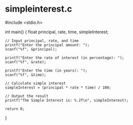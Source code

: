 # simpleinterest.c
#include <stdio.h>

int main() {
    float principal, rate, time, simpleInterest;

    // Input principal, rate, and time
    printf("Enter the principal amount: ");
    scanf("%f", &principal);
    
    printf("Enter the rate of interest (in percentage): ");
    scanf("%f", &rate);
    
    printf("Enter the time (in years): ");
    scanf("%f", &time);

    // Calculate simple interest
    simpleInterest = (principal * rate * time) / 100;

    // Output the result
    printf("The Simple Interest is: %.2f\n", simpleInterest);

    return 0;
}
